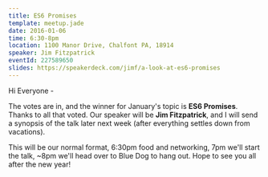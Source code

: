 ```yaml
---
title: ES6 Promises
template: meetup.jade
date: 2016-01-06
time: 6:30-8pm
location: 1100 Manor Drive, Chalfont PA, 18914
speaker: Jim Fitzpatrick
eventId: 227589650
slides: https://speakerdeck.com/jimf/a-look-at-es6-promises
---
```


Hi Everyone -

The votes are in, and the winner for January's topic is __ES6 Promises__.
Thanks to all that voted. Our speaker will be __Jim Fitzpatrick__, and I will
send a synopsis of the talk later next week (after everything settles down from
vacations).

This will be our normal format, 6:30pm food and networking, 7pm we'll start the
talk, ~8pm we'll head over to Blue Dog to hang out. Hope to see you all after
the new year!
